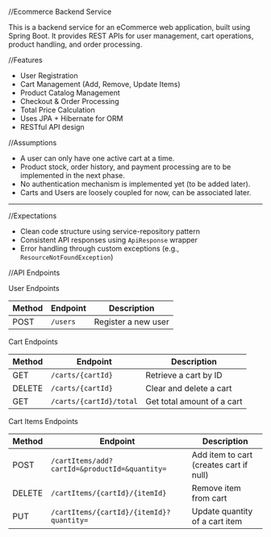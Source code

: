 //Ecommerce Backend Service

This is a backend service for an eCommerce web application, built using Spring Boot. It provides REST APIs for user management, cart operations, product handling, and order processing.

//Features

* User Registration 
* Cart Management (Add, Remove, Update Items)
* Product Catalog Management
* Checkout & Order Processing
* Total Price Calculation
* Uses JPA + Hibernate for ORM
* RESTful API design

//Assumptions

* A user can only have one active cart at a time.
* Product stock, order history, and payment processing are to be implemented in the next phase.
* No authentication mechanism is implemented yet (to be added later).
* Carts and Users are loosely coupled for now, can be associated later.

---

//Expectations

* Clean code structure using service-repository pattern
* Consistent API responses using `ApiResponse` wrapper
* Error handling through custom exceptions (e.g., `ResourceNotFoundException`)



//API Endpoints

 User Endpoints

| Method | Endpoint | Description         |
| ------ | -------- | ------------------- |
| POST   | `/users` | Register a new user |

 Cart Endpoints

| Method | Endpoint                | Description                |
| ------ | ----------------------- | -------------------------- |
| GET    | `/carts/{cartId}`       | Retrieve a cart by ID      |
| DELETE | `/carts/{cartId}`       | Clear and delete a cart    |
| GET    | `/carts/{cartId}/total` | Get total amount of a cart |

 Cart Items Endpoints

| Method | Endpoint                                      | Description                             |
| ------ | --------------------------------------------- | --------------------------------------- |
| POST   | `/cartItems/add?cartId=&productId=&quantity=` | Add item to cart (creates cart if null) |
| DELETE | `/cartItems/{cartId}/{itemId}`                | Remove item from cart                   |
| PUT    | `/cartItems/{cartId}/{itemId}?quantity=`      | Update quantity of a cart item          |



